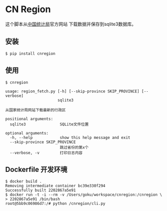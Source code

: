 CN Region
==========

这个脚本从[中国统计局](http://www.stats.gov.cn/tjsj/tjbz/tjyqhdmhcxhfdm/2013/index.html)官方网站
下载数据并保存到sqlite3数据库。

## 安装

```
$ pip install cnregion
```

## 使用

```
$ cnregion 

usage: region_fetch.py [-h] [--skip-province SKIP_PROVINCE] [--verbose]
                       sqlite3

从国家统计局网站下载最新的行政区

positional arguments:
  sqlite3               SQLite文件位置

optional arguments:
  -h, --help            show this help message and exit
  --skip-province SKIP_PROVINCE
                        跳过省份的第x个
  --verbose, -v         打印日志内容
```

## Dockerfile 开发环境

```
$ docker build .
Removing intermediate container bc39e330f294
Successfully built 2202867a5e91
$ docker run -t -i --rm -v /Users/goku/workspace/cnregion:/cnregion \
> 2202867a5e91 /bin/bash
root@5bb9c06986d7:/# python /cnregion/cli.py
```